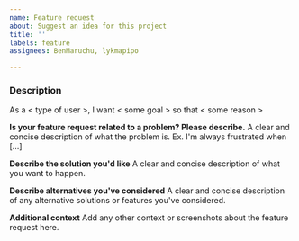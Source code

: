 ```yaml
---
name: Feature request
about: Suggest an idea for this project
title: ''
labels: feature
assignees: BenMaruchu, lykmapipo

---
```


### Description
As a < type of user >, I want < some goal > so that < some reason >

**Is your feature request related to a problem? Please describe.**
A clear and concise description of what the problem is. Ex. I'm always frustrated when [...]

**Describe the solution you'd like**
A clear and concise description of what you want to happen.

**Describe alternatives you've considered**
A clear and concise description of any alternative solutions or features you've considered.

**Additional context**
Add any other context or screenshots about the feature request here.
